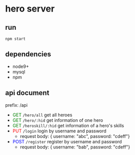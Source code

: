 # hero server
## run
`npm start`
## dependencies
+ node9+
+ mysql
+ npm
## api document
prefix: /api
+ <font color="green">GET</font> `/hero/all` get all heroes
+ <font color="green">GET</font> `/hero/:hid` get information of one hero
+ <font color="green">GET</font> `/heroskill/:hid` get information of a hero's skills
+ <font color="red">PUT</font> `/login` login by username and password
	+ request body: { username: "abc", password: "cdeff"}
+ <font color="blue">POST</font> `/register` register by username and password
	+ request body: { username: "bab", password: "cdeff"}